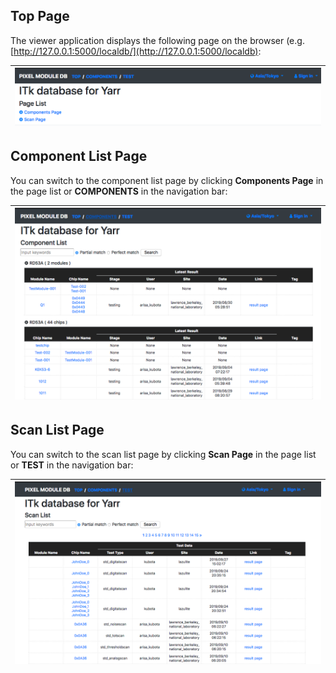 ## Top Page

The viewer application displays the following page on the browser (e.g. [http://127.0.0.1:5000/localdb/](http://127.0.0.1:5000/localdb):

|![Viewer Top Page](../images/viewer/top.png)|
|:-:|

## Component List Page

You can switch to the component list page by clicking **Components Page** in the page list or **COMPONENTS** in the navigation bar:

|![Viewer Component Top Page](../images/viewer/top_component.png)|
|:-:|

## Scan List Page

You can switch to the scan list page by clicking **Scan Page** in the page list or **TEST** in the navigation bar:

|![Viewer Test Top Page](../images/viewer/top_test.png)|
|:-:|
